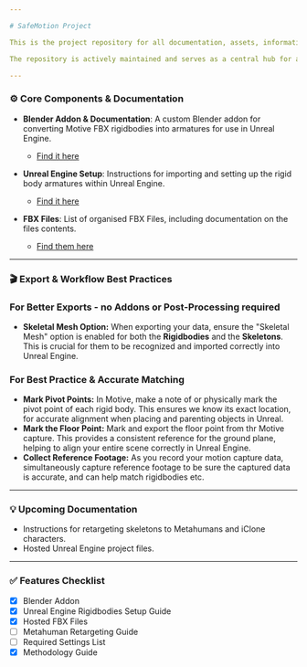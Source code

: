 ```yaml
---

# SafeMotion Project

This is the project repository for all documentation, assets, information, and tutorials on the **SafeMotion project**. The project utilizes **OptiTrack motion capture** to help visualize safety procedures and the effects of unsafe manual handling.

The repository is actively maintained and serves as a central hub for all project resources.

---
```


### ⚙️ Core Components & Documentation

* **Blender Addon & Documentation**: A custom Blender addon for converting Motive FBX rigidbodies into armatures for use in Unreal Engine.
  * [Find it here](https://github.com/oisinos3/SafeMotion/tree/main/Rigidbody%20Generator%20Addon)

* **Unreal Engine Setup**: Instructions for importing and setting up the rigid body armatures within Unreal Engine.
  * [Find it here](https://github.com/oisinos3/SafeMotion/blob/main/rigidbody_unreal_import.md)

* **FBX Files**: List of organised FBX Files, including documentation on the files contents.
  * [Find them here](https://github.com/oisinos3/SafeMotion/tree/main/Motion%20Capture%20Files)

---

### **🎬 Export & Workflow Best Practices**

### **For Better Exports - no Addons or Post-Processing required**

* **Skeletal Mesh Option:** When exporting your data, ensure the "Skeletal Mesh" option is enabled for both the **Rigidbodies** and the **Skeletons**. This is crucial for them to be recognized and imported correctly into Unreal Engine.

### **For Best Practice & Accurate Matching**

* **Mark Pivot Points:** In Motive, make a note of or physically mark the pivot point of each rigid body. This ensures we know its exact location, for accurate alignment when placing and parenting objects in Unreal.
* **Mark the Floor Point:** Mark and export the floor point from thr Motive capture. This provides a consistent reference for the ground plane, helping to align your entire scene correctly in Unreal Engine.
* **Collect Reference Footage:** As you record your motion capture data, simultaneously capture reference footage to be sure the captured data is accurate, and can help match rigidbodies etc.

---

### 💡 Upcoming Documentation

* Instructions for retargeting skeletons to Metahumans and iClone characters.
* Hosted Unreal Engine project files.

---

### ✅ Features Checklist

* [x] Blender Addon
* [x] Unreal Engine Rigidbodies Setup Guide
* [x] Hosted FBX Files
* [ ] Metahuman Retargeting Guide
* [ ] Required Settings List
* [x] Methodology Guide
